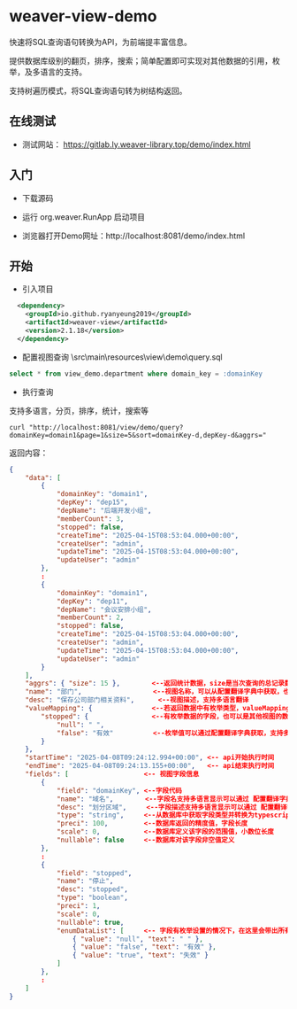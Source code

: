 # weaver-view-demo

  快速将SQL查询语句转换为API，为前端提丰富信息。
  
  提供数据库级别的翻页，排序，搜索；简单配置即可实现对其他数据的引用，枚举，及多语言的支持。
  
  支持树遍历模式，将SQL查询语句转为树结构返回。
  
## 在线测试

  * 测试网站： https://gitlab.ly.weaver-library.top/demo/index.html
  
## 入门


  * 下载源码
  
	
  * 运行 org.weaver.RunApp 启动项目
  
	
  * 浏览器打开Demo网址：http://localhost:8081/demo/index.html
  


## 开始

  * 引入项目
  
```xml
  <dependency>
    <groupId>io.github.ryanyeung2019</groupId>
    <artifactId>weaver-view</artifactId>
    <version>2.1.18</version>
  </dependency>
```

  * 配置视图查询
  \src\main\resources\view\demo\query.sql
  
```sql
select * from view_demo.department where domain_key = :domainKey
```

  * 执行查询
  
  支持多语言，分页，排序，统计，搜索等
  
```shell  
curl "http://localhost:8081/view/demo/query?domainKey=domain1&page=1&size=5&sort=domainKey-d,depKey-d&aggrs="
```

  返回内容：
  
```json
{
    "data": [
        {
            "domainKey": "domain1",
            "depKey": "dep15",
            "depName": "后端开发小组",
            "memberCount": 3,
            "stopped": false,
            "createTime": "2025-04-15T08:53:04.000+00:00",
            "createUser": "admin",
            "updateTime": "2025-04-15T08:53:04.000+00:00",
            "updateUser": "admin"
        },        
        :
        {
            "domainKey": "domain1",
            "depKey": "dep11",
            "depName": "会议安排小组",
            "memberCount": 2,
            "stopped": false,
            "createTime": "2025-04-15T08:53:04.000+00:00",
            "createUser": "admin",
            "updateTime": "2025-04-15T08:53:04.000+00:00",
            "updateUser": "admin"
        }
    ],
    "aggrs": { "size": 15 },        <--返回统计数据，size是当次查询的总记录数（不是分页后的记录数）
    "name": "部门",                  <--视图名称，可以从配置翻译字典中获取，也可以从配置视图中获取
    "desc": "保存公司部门相关资料",      <--视图描述，支持多语言翻译
    "valueMapping": {               <--若返回数据中有枚举类型，valueMapping中会带出相应的枚举值，让前端匹配替换显示内容；此处也可以引用其他视图匹配显示。
        "stopped": {                <--有枚举数据的字段，也可以是其他视图的数据
            "null": " ",  
            "false": "有效"          <--枚举值可以通过配置翻译字典获取，支持多语言显示
        } 
    },  
    "startTime": "2025-04-08T09:24:12.994+00:00", <-- api开始执行时间
    "endTime": "2025-04-08T09:24:13.155+00:00",   <-- api结束执行时间
    "fields": [                   <-- 视图字段信息
        {
            "field": "domainKey", <--字段代码
            "name": "域名",        <--字段名支持多语言显示可以通过 配置翻译字典 获取
            "desc": "划分区域",     <--字段描述支持多语言显示可以通过 配置翻译字典 获取
            "type": "string",     <--从数据库中获取字段类型并转换为typescript类型
            "preci": 100,         <--数据库返回的精度值，字段长度
            "scale": 0,           <--数据库定义该字段的范围值，小数位长度
            "nullable": false     <--数据库对该字段非空值定义
        },
        :
        {
            "field": "stopped",
            "name": "停止",
            "desc": "stopped",
            "type": "boolean",
            "preci": 1,
            "scale": 0,
            "nullable": true,
            "enumDataList": [     <-- 字段有枚举设置的情况下，在这里会带出所有枚举选项。支持多语言设置。供前端制作选择项。
                { "value": "null", "text": " " },
                { "value": "false", "text": "有效" },
                { "value": "true", "text": "失效" }
            ]
        },
        :
    ]
}
```
